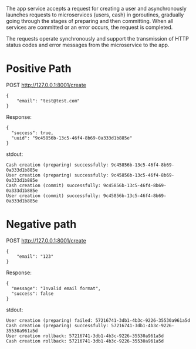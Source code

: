 The app service accepts a request for creating a user and asynchronously launches requests to microservices (users, cash) in goroutines, gradually going through the stages of preparing and then committing. When all services are committed or an error occurs, the request is completed.

The requests operate synchronously and support the transmission of HTTP status codes and error messages from the microservice to the app.

# Positive Path

POST http://127.0.0.1:8001/create
```
{
    "email": "test@test.com"
}
```

Response:

```
{
  "success": true,
  "uuid": "9c45856b-13c5-46f4-8b69-0a333d1b885e"
}
```

stdout:

```
Cash creation (preparing) successfully: 9c45856b-13c5-46f4-8b69-0a333d1b885e
User creation (preparing) successfully: 9c45856b-13c5-46f4-8b69-0a333d1b885e
Cash creation (commit) successfully: 9c45856b-13c5-46f4-8b69-0a333d1b885e
User creation (commit) successfully: 9c45856b-13c5-46f4-8b69-0a333d1b885e
```

# Negative path

POST http://127.0.0.1:8001/create
```
{
    "email": "123"
}
```

Response:

```
{
  "message": "Invalid email format",
  "success": false
}
```

stdout:

```
User creation (preparing) failed: 57216741-3db1-4b3c-9226-35530a961a5d
Cash creation (preparing) successfully: 57216741-3db1-4b3c-9226-35530a961a5d
User creation rollback: 57216741-3db1-4b3c-9226-35530a961a5d
Cash creation rollback: 57216741-3db1-4b3c-9226-35530a961a5d
```

